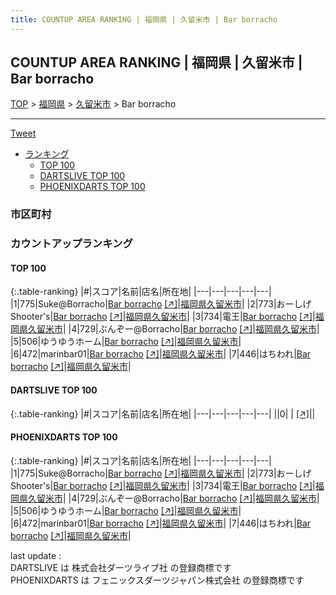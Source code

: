 ```yaml
---
title: COUNTUP AREA RANKING | 福岡県 | 久留米市 | Bar borracho
---
```

## COUNTUP AREA RANKING | 福岡県 | 久留米市 | Bar borracho

[TOP](/darts/rank/) > [福岡県](/darts/rank/福岡県/) > [久留米市](/darts/rank/福岡県/久留米市/) > Bar borracho

___

<a href="https://twitter.com/share?ref_src=twsrc%5Etfw" data-text="COUNTUP AREA RANKING | 福岡県久留米市Bar borracho" class="twitter-share-button" data-hashtags="DARTSLIVE,PHOENIXDARTS,darts,ダーツ" data-show-count="false">Tweet</a>

* [ランキング](#カウントアップランキング)
    * [TOP 100](#top-100)
    * [DARTSLIVE TOP 100](#dartslive-top-100)
    * [PHOENIXDARTS TOP 100](#phoenixdarts-top-100)

### 市区町村

<ul>

</ul>

### カウントアップランキング

#### TOP 100



{:.table-ranking}
|#|スコア|名前|店名|所在地|
|---|---|---|---|---|
|1|775|<span class="rank-name-pd">Suke@Borracho</span>|<a href="/darts/rank/shops/94128.html">Bar borracho</a> <a href="https://vs.phoenixdarts.com/jp/shop/shopDetailInfo/s_94128?s_seq=94128">[↗]</a>|<a href="/darts/rank/福岡県/久留米市">福岡県久留米市</a>|
|2|773|<span class="rank-name-pd">おーしげ  Shooter&#x27;s</span>|<a href="/darts/rank/shops/94128.html">Bar borracho</a> <a href="https://vs.phoenixdarts.com/jp/shop/shopDetailInfo/s_94128?s_seq=94128">[↗]</a>|<a href="/darts/rank/福岡県/久留米市">福岡県久留米市</a>|
|3|734|<span class="rank-name-pd">電王</span>|<a href="/darts/rank/shops/94128.html">Bar borracho</a> <a href="https://vs.phoenixdarts.com/jp/shop/shopDetailInfo/s_94128?s_seq=94128">[↗]</a>|<a href="/darts/rank/福岡県/久留米市">福岡県久留米市</a>|
|4|729|<span class="rank-name-pd">ぶんぞー@Borracho</span>|<a href="/darts/rank/shops/94128.html">Bar borracho</a> <a href="https://vs.phoenixdarts.com/jp/shop/shopDetailInfo/s_94128?s_seq=94128">[↗]</a>|<a href="/darts/rank/福岡県/久留米市">福岡県久留米市</a>|
|5|506|<span class="rank-name-pd">ゆうゆうホーム</span>|<a href="/darts/rank/shops/94128.html">Bar borracho</a> <a href="https://vs.phoenixdarts.com/jp/shop/shopDetailInfo/s_94128?s_seq=94128">[↗]</a>|<a href="/darts/rank/福岡県/久留米市">福岡県久留米市</a>|
|6|472|<span class="rank-name-pd">marinbar01</span>|<a href="/darts/rank/shops/94128.html">Bar borracho</a> <a href="https://vs.phoenixdarts.com/jp/shop/shopDetailInfo/s_94128?s_seq=94128">[↗]</a>|<a href="/darts/rank/福岡県/久留米市">福岡県久留米市</a>|
|7|446|<span class="rank-name-pd">はちわれ</span>|<a href="/darts/rank/shops/94128.html">Bar borracho</a> <a href="https://vs.phoenixdarts.com/jp/shop/shopDetailInfo/s_94128?s_seq=94128">[↗]</a>|<a href="/darts/rank/福岡県/久留米市">福岡県久留米市</a>|


#### DARTSLIVE TOP 100



{:.table-ranking}
|#|スコア|名前|店名|所在地|
|---|---|---|---|---|
||0|<span class="rank-name-dl"> </span>|<a href="/darts/rank/shops/.html"></a> <a href="">[↗]</a>|<a href="/darts/rank//"></a>|


#### PHOENIXDARTS TOP 100



{:.table-ranking}
|#|スコア|名前|店名|所在地|
|---|---|---|---|---|
|1|775|<span class="rank-name-pd">Suke@Borracho</span>|<a href="/darts/rank/shops/94128.html">Bar borracho</a> <a href="https://vs.phoenixdarts.com/jp/shop/shopDetailInfo/s_94128?s_seq=94128">[↗]</a>|<a href="/darts/rank/福岡県/久留米市">福岡県久留米市</a>|
|2|773|<span class="rank-name-pd">おーしげ  Shooter&#x27;s</span>|<a href="/darts/rank/shops/94128.html">Bar borracho</a> <a href="https://vs.phoenixdarts.com/jp/shop/shopDetailInfo/s_94128?s_seq=94128">[↗]</a>|<a href="/darts/rank/福岡県/久留米市">福岡県久留米市</a>|
|3|734|<span class="rank-name-pd">電王</span>|<a href="/darts/rank/shops/94128.html">Bar borracho</a> <a href="https://vs.phoenixdarts.com/jp/shop/shopDetailInfo/s_94128?s_seq=94128">[↗]</a>|<a href="/darts/rank/福岡県/久留米市">福岡県久留米市</a>|
|4|729|<span class="rank-name-pd">ぶんぞー@Borracho</span>|<a href="/darts/rank/shops/94128.html">Bar borracho</a> <a href="https://vs.phoenixdarts.com/jp/shop/shopDetailInfo/s_94128?s_seq=94128">[↗]</a>|<a href="/darts/rank/福岡県/久留米市">福岡県久留米市</a>|
|5|506|<span class="rank-name-pd">ゆうゆうホーム</span>|<a href="/darts/rank/shops/94128.html">Bar borracho</a> <a href="https://vs.phoenixdarts.com/jp/shop/shopDetailInfo/s_94128?s_seq=94128">[↗]</a>|<a href="/darts/rank/福岡県/久留米市">福岡県久留米市</a>|
|6|472|<span class="rank-name-pd">marinbar01</span>|<a href="/darts/rank/shops/94128.html">Bar borracho</a> <a href="https://vs.phoenixdarts.com/jp/shop/shopDetailInfo/s_94128?s_seq=94128">[↗]</a>|<a href="/darts/rank/福岡県/久留米市">福岡県久留米市</a>|
|7|446|<span class="rank-name-pd">はちわれ</span>|<a href="/darts/rank/shops/94128.html">Bar borracho</a> <a href="https://vs.phoenixdarts.com/jp/shop/shopDetailInfo/s_94128?s_seq=94128">[↗]</a>|<a href="/darts/rank/福岡県/久留米市">福岡県久留米市</a>|


<div class="footer border-top border-gray-light mt-5 pt-3 text-right text-gray">
    last update : <span style="font-weight: italic" id="foot_last_modified"></span><br />
    DARTSLIVE は 株式会社ダーツライブ社 の登録商標です<br />
    PHOENIXDARTS は フェニックスダーツジャパン株式会社 の登録商標です<br />
</div>

<script src="https://cdnjs.cloudflare.com/ajax/libs/jquery.tablesorter/2.31.3/js/jquery.tablesorter.min.js" integrity="sha512-qzgd5cYSZcosqpzpn7zF2ZId8f/8CHmFKZ8j7mU4OUXTNRd5g+ZHBPsgKEwoqxCtdQvExE5LprwwPAgoicguNg==" crossorigin="anonymous" referrerpolicy="no-referrer"></script>
<link rel="stylesheet" href="https://cdnjs.cloudflare.com/ajax/libs/jquery.tablesorter/2.31.3/css/theme.default.min.css" integrity="sha512-wghhOJkjQX0Lh3NSWvNKeZ0ZpNn+SPVXX1Qyc9OCaogADktxrBiBdKGDoqVUOyhStvMBmJQ8ZdMHiR3wuEq8+w==" crossorigin="anonymous" referrerpolicy="no-referrer" />
<script>
$(function() {
    $(".table-ranking").tablesorter({sortList:[[0, 0]]});
    $("#foot_last_modified").text(formatDate(new Date(document.lastModified), 'yyyy-MM-dd HH:mm:ss'));
});
</script>

<script async src="https://platform.twitter.com/widgets.js" charset="utf-8"></script>